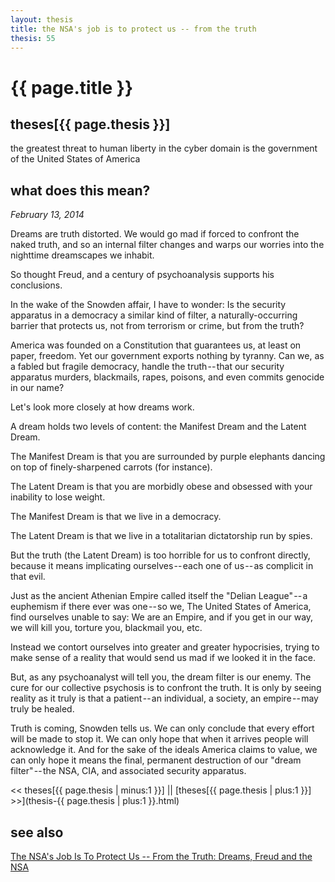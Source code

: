 ```yaml
---
layout: thesis
title: the NSA's job is to protect us -- from the truth
thesis: 55
---
```


<h1 id="html">{{ page.title }}</h1>

<h2 id="html">theses[{{ page.thesis }}]</h2>

the greatest threat to human liberty in the cyber domain is the government of the United States of America

<h2 id="html">what does this mean?</h2>

*February 13, 2014*

Dreams are truth distorted. We would go mad if forced to confront the naked truth, and so an internal filter changes and warps our worries into the nighttime dreamscapes we inhabit.

So thought Freud, and a century of psychoanalysis supports his conclusions.

In the wake of the Snowden affair, I have to wonder: Is the security apparatus in a democracy a similar kind of filter, a naturally-occurring barrier that protects us, not from terrorism or crime, but from the truth?

America was founded on a Constitution that guarantees us, at least on paper, freedom. Yet our government exports nothing by tyranny. Can we, as a fabled but fragile democracy, handle the truth -- that our security apparatus murders, blackmails, rapes, poisons, and even commits genocide in our name?

Let's look more closely at how dreams work.

A dream holds two levels of content: the Manifest Dream and the Latent Dream.

The Manifest Dream is that you are surrounded by purple elephants dancing on top of finely-sharpened carrots (for instance).

The Latent Dream is that you are morbidly obese and obsessed with your inability to lose weight.

The Manifest Dream is that we live in a democracy.

The Latent Dream is that we live in a totalitarian dictatorship run by spies.

But the truth (the Latent Dream) is too horrible for us to confront directly, because it means implicating ourselves -- each one of us -- as complicit in that evil.

Just as the ancient Athenian Empire called itself the "Delian League" -- a euphemism if there ever was one -- so we, The United States of America, find ourselves unable to say: We are an Empire, and if you get in our way, we will kill you, torture you, blackmail you, etc.

Instead we contort ourselves into greater and greater hypocrisies, trying to make sense of a reality that would send us mad if we looked it in the face.

But, as any psychoanalyst will tell you, the dream filter is our enemy. The cure for our collective psychosis is to confront the truth. It is only by seeing reality as it truly is that a patient -- an individual, a society, an empire -- may truly be healed.

Truth is coming, Snowden tells us. We can only conclude that every effort will be made to stop it. We can only hope that when it arrives people will acknowledge it. And for the sake of the ideals America claims to value, we can only hope it means the final, permanent destruction of our "dream filter" -- the NSA, CIA, and associated security apparatus.



\<\< theses[{{ page.thesis | minus:1 }}]  ||  [theses[{{ page.thesis | plus:1 }}] \>\>](thesis-{{ page.thesis | plus:1 }}.html)

<h2 id="html">see also</h2>

[The NSA's Job Is To Protect Us -- From the Truth: Dreams, Freud and the NSA](https://medium.com/@toholdaquill/the-nsas-job-is-to-protect-us-from-the-truth-d1e1d4758e0f)
